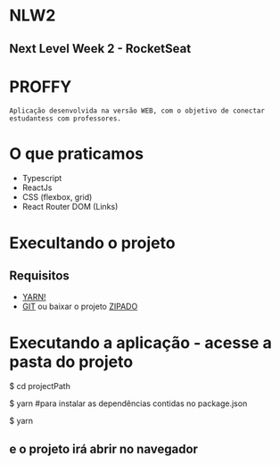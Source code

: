 # NLW2 
## Next Level Week 2 - RocketSeat


# PROFFY  
    Aplicação desenvolvida na versão WEB, com o objetivo de conectar estudantess com professores.

# O que praticamos
 - Typescript
 - ReactJs 
 - CSS (flexbox, grid)
 - React Router DOM (Links)

# Execultando o projeto 
 ## Requisitos 
  - [YARN!](https://yarnpkg.com/) 
  - [GIT](https://yarnpkg.com/) ou baixar o projeto [ZIPADO](https://github.com/diogoo9/NLW2/archive/master.zip)


# Executando a aplicação - acesse a pasta do projeto 
$ cd projectPath

$ yarn  #para instalar as dependências contidas no package.json

$ yarn 

## e o projeto irá abrir no navegador



